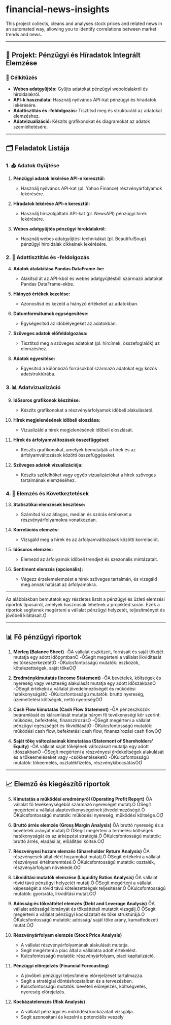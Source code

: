 # financial-news-insights
This project collects, cleans and analyses stock prices and related news in an automated way, allowing you to identify correlations between market trends and news.


---

## 📘 Projekt: Pénzügyi és Híradatok Integrált Elemzése

### 🎯 Célkitűzés

- **Webes adatgyűjtés:** Gyűjts adatokat pénzügyi weboldalakról és híroldalakról.
- **API-k használata:** Használj nyilvános API-kat pénzügyi és híradatok lekérésére.
- **Adattisztítás és -feldolgozás:** Tisztítsd meg és strukturáld az adatokat elemzéshez.
- **Adatvizualizáció:** Készíts grafikonokat és diagramokat az adatok szemléltetésére.

---

## 🗂️ Feladatok Listája

### 1. 📥 Adatok Gyűjtése

1. **Pénzügyi adatok lekérése API-n keresztül:**
   - Használj nyilvános API-kat (pl. Yahoo Finance) részvényárfolyamok lekérésére.

2. **Híradatok lekérése API-n keresztül:**
   - Használj hírszolgáltató API-kat (pl. NewsAPI) pénzügyi hírek lekérésére.

3. **Webes adatgyűjtés pénzügyi híroldalakról:**
   - Használj webes adatgyűjtési technikákat (pl. BeautifulSoup) pénzügyi híroldalak cikkeinek lekérésére.

### 2. 🧹 Adattisztítás és -feldolgozás

4. **Adatok átalakítása Pandas DataFrame-be:**
   - Alakítsd át az API-kból és webes adatgyűjtésből származó adatokat Pandas DataFrame-ekbe.

5. **Hiányzó értékek kezelése:**
   - Azonosítsd és kezeld a hiányzó értékeket az adatokban.

6. **Dátumformátumok egységesítése:**
   - Egységesítsd az időbélyegeket az adatokban.

7. **Szöveges adatok előfeldolgozása:**
   - Tisztítsd meg a szöveges adatokat (pl. hírcímek, összefoglalók) az elemzéshez.

8. **Adatok egyesítése:**
   - Egyesítsd a különböző forrásokból származó adatokat egy közös adatstruktúrába.

### 3. 📊 Adatvizualizáció

9. **Idősoros grafikonok készítése:**
   - Készíts grafikonokat a részvényárfolyamok időbeli alakulásáról.

10. **Hírek megjelenésének időbeli eloszlása:**
    - Vizualizáld a hírek megjelenésének időbeli eloszlását.

11. **Hírek és árfolyamváltozások összefüggései:**
    - Készíts grafikonokat, amelyek bemutatják a hírek és az árfolyamváltozások közötti összefüggéseket.

12. **Szöveges adatok vizualizációja:**
    - Készíts szófelhőket vagy egyéb vizualizációkat a hírek szöveges tartalmának elemzéséhez.

### 4. 🧠 Elemzés és Következtetések

13. **Statisztikai elemzések készítése:**
    - Számítsd ki az átlagos, medián és szórás értékeket a részvényárfolyamokra vonatkozóan.

14. **Korrelációs elemzés:**
    - Vizsgáld meg a hírek és az árfolyamváltozások közötti korrelációt.

15. **Idősoros elemzés:**
    - Elemezd az árfolyamok időbeli trendjeit és szezonális mintázatait.

16. **Sentiment elemzés (opcionális):**
    - Végezz érzelemelemzést a hírek szöveges tartalmán, és vizsgáld meg annak hatását az árfolyamokra.

---

Az alábbiakban bemutatok egy részletes listát a pénzügyi és üzleti elemzési riportok típusairól, amelyek hasznosak lehetnek a projekted során. Ezek a riportok segítenek megérteni a vállalat pénzügyi helyzetét, teljesítményét és jövőbeli kilátásait.

---

## 📊 Fő pénzügyi riportok

1. **Mérleg (Balance Sheet)**
   -A vállalat eszközeit, forrásait és saját tőkéjét mutatja egy adott időpontban
   -Segít megérteni a vállalat likviditását és tőkeszerkezetét
   -Kulcsfontosságú mutatók: eszközök, kötelezettségek, saját tőke

2. **Eredménykimutatás (Income Statement)**
   -A bevételek, költségek és nyereség vagy veszteség alakulását mutatja egy adott időszakban
   -Segít értékelni a vállalat jövedelmezőségét és működési hatékonyságát
   -Kulcsfontosságú mutatók: bruttó nyereség, üzemeltetési költségek, nettó nyereség

3. **Cash Flow kimutatás (Cash Flow Statement)**
   -A pénzeszközök beáramlását és kiáramlását mutatja három fő tevékenységi kör szerint: működés, befektetés, finanszírozás
   -Segít megérteni a vállalat pénzügyi egészségét és likviditását
   -Kulcsfontosságú mutatók: működési cash flow, befektetési cash flow, finanszírozási cash flow

4. **Saját tőke változásainak kimutatása (Statement of Shareholders' Equity)**
   -A vállalat saját tőkéjének változásait mutatja egy adott időszakban
   -Segít megérteni a részvényesi érdekeltségek alakulását és a tőkeemeléseket vagy -csökkentéseket
   -Kulcsfontosságú mutatók: tőkeemelés, osztalékfizetés, részvénykibocsátás

---

## 📈 Elemző és kiegészítő riportok

5. **Kimutatás a működési eredményről (Operating Profit Report)**
    A vállalat fő tevékenységéből származó nyereséget mutatj.
    Segít megérteni a vállalat alaptevékenységeinek jövedelmezőségé.
    Kulcsfontosságú mutatók: működési nyereség, működési költsége.

6. **Bruttó árrés elemzés (Gross Margin Analysis)**
    A bruttó nyereség és a bevételek arányát mutatj.
    Segít megérteni a termelési költségek hatékonyságát és az árképzési stratégiá.
    Kulcsfontosságú mutatók: bruttó árrés, eladási ár, előállítási költsé.

7. **Részvényesi hozam elemzés (Shareholder Return Analysis)**
    A részvényesek által elért hozamokat mutatj.
    Segít értékelni a vállalat részvényesi értékteremtésé.
    Kulcsfontosságú mutatók: osztalék, részvényárfolyam növekedé.

8. **Likviditási mutatók elemzése (Liquidity Ratios Analysis)**
    A vállalat rövid távú pénzügyi helyzetét mutatj.
    Segít megérteni a vállalat képességét a rövid távú kötelezettségek teljesítésér.
    Kulcsfontosságú mutatók: gyorsráta, likviditási mutat.

9. **Adósság és tőkeáttétel elemzés (Debt and Leverage Analysis)**
    A vállalat adósságállományát és tőkeáttételi mutatóit vizsgálj.
    Segít megérteni a vállalat pénzügyi kockázatait és tőke struktúrájá.
    Kulcsfontosságú mutatók: adósság/ saját tőke arány, kamatfedezeti mutat.

10. **Részvényárfolyam elemzés (Stock Price Analysis)**
    - A vállalat részvényárfolyamának alakulását mutatja.
    - Segít megérteni a piac által a vállalatra adott értékelést.
    - Kulcsfontosságú mutatók: részvényárfolyam, piaci kapitalizáció.

11. **Pénzügyi előrejelzés (Financial Forecasting)**
    - A jövőbeli pénzügyi teljesítmény előrejelzését tartalmazza.
    - Segít a stratégiai döntéshozatalban és a tervezésben.
    - Kulcsfontosságú mutatók: bevételi előrejelzés, költségvetés, nyereség előrejelzés.

12. **Kockázatelemzés (Risk Analysis)**
    - A vállalat pénzügyi és működési kockázatait vizsgálja.
    - Segít azonosítani és kezelni a potenciális veszély 